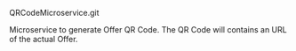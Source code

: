 QRCodeMicroservice.git

Microservice to generate Offer QR Code. The QR Code will contains an URL of the actual Offer.